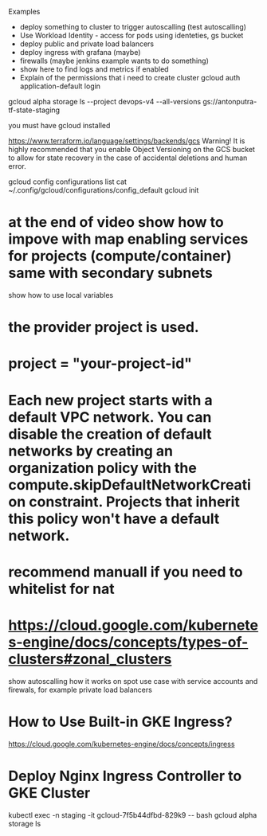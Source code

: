 Examples

- deploy something to cluster to trigger autoscalling (test autoscalling)
- Use Workload Identity - access for pods using identeties, gs bucket
- deploy public and private load balancers
- deploy ingress with grafana (maybe)
- firewalls (maybe jenkins example wants to do something)
- show here to find logs and metrics if enabled
- Explain of the permissions that i need to create cluster
gcloud auth application-default login

gcloud alpha storage ls --project devops-v4 --all-versions gs://antonputra-tf-state-staging



<!-- provider -->
you must have gcloud installed

https://www.terraform.io/language/settings/backends/gcs
Warning! It is highly recommended that you enable Object Versioning on the GCS bucket to allow for state recovery in the case of accidental deletions and human error.

gcloud config configurations list
cat ~/.config/gcloud/configurations/config_default
gcloud init

<!-- vpc.tf -->
# at the end of video show how to impove with map enabling services for projects (compute/container) same with secondary subnets
show how to use local variables
# the provider project is used.
# project = "your-project-id" 
# Each new project starts with a default VPC network. You can disable the creation of default networks by creating an organization policy with the compute.skipDefaultNetworkCreation constraint. Projects that inherit this policy won't have a default network.
# recommend manuall if you need to whitelist for nat

# https://cloud.google.com/kubernetes-engine/docs/concepts/types-of-clusters#zonal_clusters

show autoscalling how it works on spot
use case with service accounts and firewals, for example private load balancers





# How to Use Built-in GKE Ingress?
https://cloud.google.com/kubernetes-engine/docs/concepts/ingress

# Deploy Nginx Ingress Controller to GKE Cluster



kubectl exec -n staging -it gcloud-7f5b44dfbd-829k9 -- bash
gcloud alpha storage ls